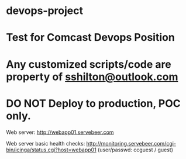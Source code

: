 # devops-project
# Test for Comcast Devops Position
# Any customized scripts/code are property of sshilton@outlook.com
# DO NOT Deploy to production, POC only.

Web server: http://webapp01.servebeer.com

Web server basic health checks: http://monitoring.servebeer.com/cgi-bin/icinga/status.cgi?host=webapp01 (user/passwd: ccguest / guest)

